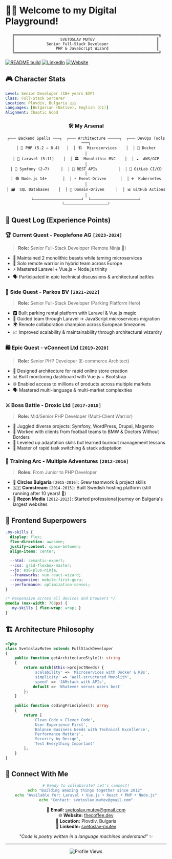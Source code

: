 # 🧙‍♂️ Welcome to my Digital Playground! 

```
   ╔═══════════════════════════════════════════════════════════════╗
   ║                    SVETOSLAV MUTEV                           ║
   ║              Senior Full-Stack Developer                     ║
   ║                  PHP & JavaScript Wizard                     ║
   ╚═══════════════════════════════════════════════════════════════╝
```

[![README build](https://github.com/sv3tli0/sv3tli0/actions/workflows/auto.yml/badge.svg)](https://github.com/sv3tli0/sv3tli0/actions/workflows/auto.yml)
[![LinkedIn](https://img.shields.io/badge/LinkedIn-0077B5?style=for-the-badge&logo=linkedin&logoColor=white)](https://linkedin.com/in/svetoslav-mutev)
[![Website](https://img.shields.io/badge/Website-FF5722?style=for-the-badge&logo=google-chrome&logoColor=white)](https://thecoffee.dev)

## 🎮 Character Stats

```yaml
Level: Senior Developer (10+ years EXP)
Class: Full-Stack Sorcerer
Location: Plovdiv, Bulgaria 🇧🇬
Languages: [Bulgarian (Native), English (C1)]
Alignment: Chaotic Good
```

<div align="center">

### 🛠️ My Arsenal

```
┌─── Backend Spells ───┐  ┌─── Architecture ─────┐  ┌─── DevOps Tools ───┐
│ 🐘 PHP (5.2 → 8.4)   │  │ 🏗️  Microservices    │  │ 🐳 Docker          │
│ 🎼 Laravel (5→11)    │  │ 🏛️  Monolithic MVC    │  │ ☁️  AWS/GCP         │
│ 🎵 Symfony (2→7)     │  │ 🔌 REST APIs         │  │ 🔄 GitLab CI/CD    │
│ 🟢 Node.js 14+       │  │ ⚡ Event-Driven      │  │ ☸️  Kubernetes      │
│ 🗃️  SQL Databases    │  │ 🧩 Domain-Driven     │  │ 📊 GitHub Actions  │
└─────────────────────┘  └─────────────────────┘  └───────────────────┘
```

</div>

## 🚀 Quest Log (Experience Points)

### 🏆 **Current Quest** - Peoplefone AG `[2023-2024]`
> **Role:** Senior Full-Stack Developer (Remote Ninja 🥷)
- 🔧 Maintained 2 monolithic beasts while taming microservices
- 🎯 Solo remote warrior in hybrid team across Europe
- ⚡ Mastered Laravel + Vue.js + Node.js trinity
- 🗣️ Participated in epic technical discussions & architectural battles

### 🚗 **Side Quest** - Parkos BV `[2021-2022]`
> **Role:** Senior Full-Stack Developer (Parking Platform Hero)
- 🅿️ Built parking rental platform with Laravel & Vue.js magic
- 🔄 Guided team through Laravel → JavaScript microservices migration
- 🌍 Remote collaboration champion across European timezones
- 📈 Improved scalability & maintainability through architectural wizardry

### 🛍️ **Epic Quest** - vConnect Ltd `[2019-2020]`
> **Role:** Senior PHP Developer (E-commerce Architect)
- 🏪 Designed architecture for rapid online store creation
- 📊 Built monitoring dashboard with Vue.js + Bootstrap
- 🌐 Enabled access to millions of products across multiple markets
- 🗣️ Mastered multi-language & multi-market complexities

### ⚔️ **Boss Battle** - Droxic Ltd `[2017-2018]`
> **Role:** Mid/Senior PHP Developer (Multi-Client Warrior)
- 🎯 Juggled diverse projects: Symfony, WordPress, Drupal, Magento
- 🏈 Worked with clients from football teams to BMW & Doctors Without Borders
- 💪 Leveled up adaptation skills but learned burnout management lessons
- 🔄 Master of rapid task switching & stack adaptation

### 🎪 **Training Arc** - Multiple Adventures `[2012-2016]`
> **Roles:** From Junior to PHP Developer
- 🌱 **Circles Bulgaria** `[2015-2016]`: Grew teamwork & project skills
- 🇸🇪 **Comstream** `[2014-2015]`: Built Swedish hosting platform (still running after 10 years! 🎉)
- 🚀 **Rezon Media** `[2012-2013]`: Started professional journey on Bulgaria's largest websites

## 🎨 Frontend Superpowers

```css
.my-skills {
  display: flex;
  flex-direction: awesome;
  justify-content: space-between;
  align-items: center;
  
  --html: semantic-expert;
  --css: grid-flexbox-master;
  --js: es6-plus-ninja;
  --frameworks: vue-react-wizard;
  --responsive: mobile-first-guru;
  --performance: optimization-sensei;
}

/* Responsive across all devices and browsers */
@media (max-width: 768px) {
  .my-skills { flex-wrap: wrap; }
}
```

## 🏗️ Architecture Philosophy

```php
<?php
class SvetoslavMutev extends FullStackDeveloper 
{
    public function getArchitectureStyle(): string 
    {
        return match($this->projectNeeds) {
            'scalability' => 'Microservices with Docker & K8s',
            'simplicity' => 'Well-structured Monolith',
            'speed' => 'JAMstack with APIs',
            default => 'Whatever serves users best'
        };
    }
    
    public function codingPrinciples(): array 
    {
        return [
            'Clean Code > Clever Code',
            'User Experience First',
            'Balance Business Needs with Technical Excellence',
            'Performance Matters',
            'Security by Design',
            'Test Everything Important'
        ];
    }
}
```

## 📡 Connect With Me

<div align="center">

```bash
# Ready to collaborate? Let's connect!
echo "Building amazing things together since 2012" 
echo "Available for: Laravel • Vue.js • React • PHP • Node.js"
echo "Contact: svetoslav.mutev@gmail.com"
```

📧 **Email:** svetoslav.mutev@gmail.com  
🌐 **Website:** [thecoffee.dev](https://thecoffee.dev)  
📍 **Location:** Plovdiv, Bulgaria  
💼 **LinkedIn:** [svetoslav-mutev](https://linkedin.com/in/svetoslav-mutev)

*"Code is poetry written in a language machines understand"* ✨

</div>

---

<div align="center">
  <img src="https://komarev.com/ghpvc/?username=sv3tli0&color=blueviolet&style=flat-square&label=Profile+Views" alt="Profile Views" />
</div>
